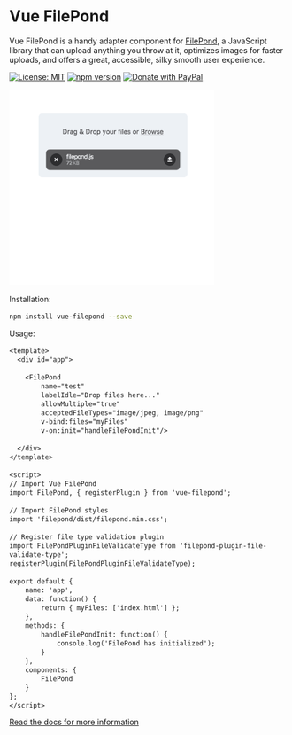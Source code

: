 # Vue FilePond

Vue FilePond is a handy adapter component for [FilePond](https://github.com/pqina/filepond), a JavaScript library that can upload anything you throw at it, optimizes images for faster uploads, and offers a great, accessible, silky smooth user experience.

[![License: MIT](https://img.shields.io/badge/license-MIT-blue.svg)](https://github.com/pqina/vue-filepond/blob/master/LICENSE)
[![npm version](https://badge.fury.io/js/vue-filepond.svg)](https://www.npmjs.com/package/vue-filepond)
[![Donate with PayPal](https://img.shields.io/badge/donate-PayPal.me-pink.svg)](https://www.paypal.me/rikschennink/10)

<img src="https://github.com/pqina/filepond-github-assets/blob/master/filepond-animation-01.gif?raw=true" width="370" alt=""/>

Installation:

```bash
npm install vue-filepond --save
```

Usage:

```vue
<template>
  <div id="app">
    
    <FilePond
        name="test"
        labelIdle="Drop files here..."
        allowMultiple="true"
        acceptedFileTypes="image/jpeg, image/png"
        v-bind:files="myFiles"
        v-on:init="handleFilePondInit"/>
    
  </div>
</template>

<script>
// Import Vue FilePond
import FilePond, { registerPlugin } from 'vue-filepond';

// Import FilePond styles
import 'filepond/dist/filepond.min.css';

// Register file type validation plugin
import FilePondPluginFileValidateType from 'filepond-plugin-file-validate-type';
registerPlugin(FilePondPluginFileValidateType);

export default {
    name: 'app',
    data: function() {
        return { myFiles: ['index.html'] };
    },
    methods: {
        handleFilePondInit: function() {
            console.log('FilePond has initialized');
        }
    },
    components: {
        FilePond
    }
};
</script>
```

[Read the docs for more information](https://pqina.nl/filepond/docs/patterns/frameworks/vue/)
